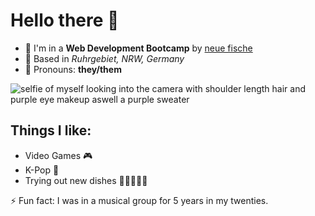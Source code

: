 # Hello there 👋

- 🌱 I'm in a **Web Development Bootcamp** by [neue fische](https://www.neuefische.de/)
- 🏡 Based in _Ruhrgebiet, NRW, Germany_
- 💜 Pronouns: **they/them**

![selfie of myself looking into the camera with shoulder length hair and purple eye makeup aswell a purple sweater](https://avatars.githubusercontent.com/u/164337196?v=4)

## Things I like:

- Video Games 🎮
- K-Pop 🎵
- Trying out new dishes 🍜🧆🍰🍵🍱

⚡ Fun fact: I was in a musical group for 5 years in my twenties.
